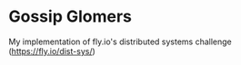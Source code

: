 # Gossip Glomers

My implementation of fly.io's distributed systems challenge (https://fly.io/dist-sys/)
